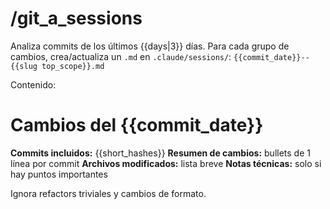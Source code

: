 # /git_a_sessions
Analiza commits de los últimos {{days|3}} días.
Para cada grupo de cambios, crea/actualiza un `.md` en `.claude/sessions/`:
`{{commit_date}}--{{slug top_scope}}.md`

Contenido:
# Cambios del {{commit_date}}
**Commits incluidos:** {{short_hashes}}
**Resumen de cambios:** bullets de 1 línea por commit
**Archivos modificados:** lista breve
**Notas técnicas:** solo si hay puntos importantes

Ignora refactors triviales y cambios de formato.